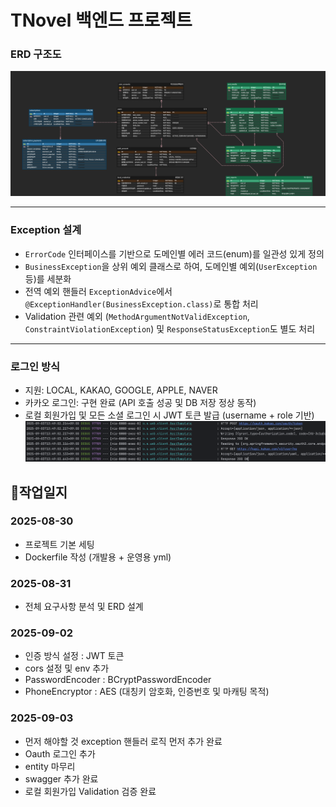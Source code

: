 # TNovel 백엔드 프로젝트


### ERD 구조도
![ERD 다이어그램](./docs/tnovel-erd.png)

---
### Exception 설계
- `ErrorCode` 인터페이스를 기반으로 도메인별 에러 코드(enum)를 일관성 있게 정의
- `BusinessException`을 상위 예외 클래스로 하여, 도메인별 예외(`UserException` 등)를 세분화
- 전역 예외 핸들러 `ExceptionAdvice`에서 `@ExceptionHandler(BusinessException.class)`로 통합 처리
- Validation 관련 예외 (`MethodArgumentNotValidException`, `ConstraintViolationException`) 및 `ResponseStatusException`도 별도 처리

---
### 로그인 방식
- 지원: LOCAL, KAKAO, GOOGLE, APPLE, NAVER
- 카카오 로그인: 구현 완료 (API 호출 성공 및 DB 저장 정상 동작)
- 로컬 회원가입 및 모든 소셜 로그인 시 JWT 토큰 발급 (username + role 기반)
![로그인 성공 API](./docs/kakao-login.png)

## 📖작업일지 

### 2025-08-30
- 프로젝트 기본 세팅
- Dockerfile 작성 (개발용 + 운영용 yml)

### 2025-08-31
- 전체 요구사항 분석 및 ERD 설계

### 2025-09-02
- 인증 방식 설정 : JWT 토큰
- cors 설정 및 env 추가
- PasswordEncoder : BCryptPasswordEncoder
- PhoneEncryptor : AES (대칭키 암호화, 인증번호 및 마캐팅 목적)


### 2025-09-03
- 먼저 해야할 것 exception 핸들러 로직 먼저 추가 완료
- Oauth 로그인 추가
- entity 마무리
- swagger 추가 완료
- 로컬 회원가입 Validation 검증 완료
